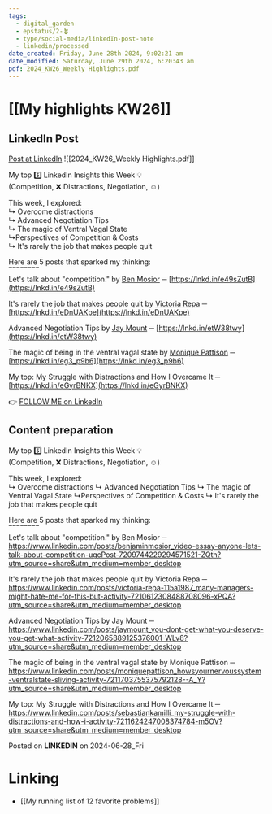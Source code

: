 ```yaml
---
tags:
  - digital_garden
  - epstatus/2-🪴
  - type/social-media/linkedIn-post-note
  - linkedin/processed
date_created: Friday, June 28th 2024, 9:02:21 am
date_modified: Saturday, June 29th 2024, 6:20:43 am
pdf: 2024_KW26_Weekly Highlights.pdf
---
```

# [[My highlights KW26]]
## LinkedIn Post
[Post at LinkedIn](https://www.linkedin.com/posts/sebastiankamilli_weekly-highlights-on-linkedin-activity-7212418188267921408-JXCt?utm_source=share&utm_medium=member_desktop)
![[2024_KW26_Weekly Highlights.pdf]]

My top 5️⃣ LinkedIn Insights this Week 💡  
(Competition, ❌ Distractions, Negotiation, ☺)  
  
This week, I explored:  
↳ Overcome distractions  
↳ Advanced Negotiation Tips  
↳ The magic of Ventral Vagal State  
↳Perspectives of Competition & Costs  
↳ It's rarely the job that makes people quit  
  
Here are 5 posts that sparked my thinking:  
‾‾‾‾‾‾‾‾  
Let's talk about "competition." by [Ben Mosior](https://www.linkedin.com/in/benjaminmosior/) ─ [https://lnkd.in/e49sZutB](https://lnkd.in/e49sZutB)  
  
It's rarely the job that makes people quit by [Victoria Repa](https://www.linkedin.com/in/victoria-repa-115a1987/) ─ [https://lnkd.in/eDnUAKpe](https://lnkd.in/eDnUAKpe)  
  
Advanced Negotiation Tips by [Jay Mount](https://www.linkedin.com/in/jaymount/) ─ [https://lnkd.in/etW38twy](https://lnkd.in/etW38twy)  
  
The magic of being in the ventral vagal state by [Monique Pattison](https://www.linkedin.com/in/moniquepattison/) ─ [https://lnkd.in/eg3_p9b6](https://lnkd.in/eg3_p9b6)  
  
My top: My Struggle with Distractions and How I Overcame It ─ [https://lnkd.in/eGyrBNKX](https://lnkd.in/eGyrBNKX)

👉 [FOLLOW ME on LinkedIn](https://www.linkedin.com/comm/mynetwork/discovery-see-all?usecase=PEOPLE_FOLLOWS&followMember=sebastiankamilli)

## Content preparation
My top 5️⃣ LinkedIn Insights this Week 💡  
(Competition, ❌ Distractions, Negotiation, ☺) 

This week, I explored:  
↳ Overcome distractions
↳ Advanced Negotiation Tips
↳ The magic of Ventral Vagal State 
↳Perspectives of Competition & Costs
↳ It's rarely the job that makes people quit

Here are 5 posts that sparked my thinking:  
‾‾‾‾‾‾‾‾  
Let's talk about "competition." by Ben Mosior ─ https://www.linkedin.com/posts/benjaminmosior_video-essay-anyone-lets-talk-about-competition-ugcPost-7209744229294571521-ZQth?utm_source=share&utm_medium=member_desktop

It's rarely the job that makes people quit by Victoria Repa ─ https://www.linkedin.com/posts/victoria-repa-115a1987_many-managers-might-hate-me-for-this-but-activity-7210612308488708096-xPQA?utm_source=share&utm_medium=member_desktop

Advanced Negotiation Tips by Jay Mount ─ https://www.linkedin.com/posts/jaymount_you-dont-get-what-you-deserve-you-get-what-activity-7212065889125376001-WLv8?utm_source=share&utm_medium=member_desktop

The magic of being in the ventral vagal state by Monique Pattison ─ https://www.linkedin.com/posts/moniquepattison_howsyournervoussystem-ventralstate-sliving-activity-7211703755375792128--A_Y?utm_source=share&utm_medium=member_desktop

My top: My Struggle with Distractions and How I Overcame It ─ https://www.linkedin.com/posts/sebastiankamilli_my-struggle-with-distractions-and-how-i-activity-7211624247008374784-m5OV?utm_source=share&utm_medium=member_desktop

Posted on **LINKEDIN** on 2024-06-28_Fri
# Linking
+ [[My running list of 12 favorite problems]]
